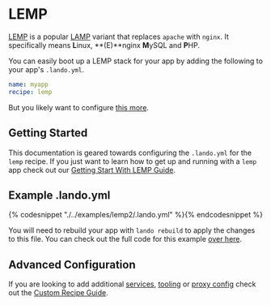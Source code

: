 LEMP
====

[LEMP](https://lemp.io/) is a popular [LAMP](https://en.wikipedia.org/wiki/LAMP_%28software_bundle%29) variant that replaces `apache` with `nginx`. It specifically means **L**inux, **(E)**nginx **M**ySQL and **P**HP.

You can easily boot up a LEMP stack for your app by adding the following to your app's `.lando.yml`.

```yml
name: myapp
recipe: lemp
```

But you likely want to configure [this more](#example).

Getting Started
---------------

This documentation is geared towards configuring the `.lando.yml` for the `lemp` recipe. If you just want to learn how to get up and running with a `lemp` app check out our [Getting Start With LEMP Guide](./../tutorials/lemp.md).

Example .lando.yml
------------------

{% codesnippet "./../examples/lemp2/.lando.yml" %}{% endcodesnippet %}

You will need to rebuild your app with `lando rebuild` to apply the changes to this file. You can check out the full code for this example [over here](https://github.com/kalabox/lando/tree/master/examples/lemp2).

Advanced Configuration
----------------------

If you are looking to add additional [services](./../config/services.md), [tooling](./../config/tooling.md) or [proxy config](./../config/proxy.md) check out the [Custom Recipe Guide](./../tutorials/custom.md).
